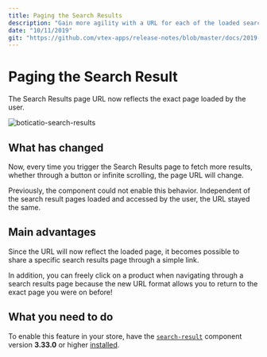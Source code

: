 ```yaml
---
title: Paging the Search Results
description: "Gain more agility with a URL for each of the loaded search results page!"
date: "10/11/2019"
git: "https://github.com/vtex-apps/release-notes/blob/master/docs/2019-week-39-40/paging-the-search-results.md"
---
```


#  Paging the Search Result

The Search Results page URL now reflects the exact page loaded by the user. 

![boticatio-search-results](https://user-images.githubusercontent.com/52087100/66670125-5f6b5b00-ec2f-11e9-832a-765854c516de.gif)

## What has changed

Now, every time you trigger the Search Results page to fetch more results, whether through a button or infinite scrolling, the page URL will change.

Previously, the component could not enable this behavior. Independent of the search result pages loaded and accessed by the user, the URL stayed the same. 

## Main advantages

Since the URL will now reflect the loaded page, it becomes possible to share a specific search results page through a simple link. 

In addition, you can freely click on a product when navigating through a search results page because the new URL format allows you to return to the exact page you were on before! 

## What you need to do

To enable this feature in your store, have the [<code>search-result</code>](https://vtex.io/docs/components/search/vtex.search-result) component version **3.33.0** or higher [installed](https://vtex.io/docs/recipes/store/installing-an-app).
